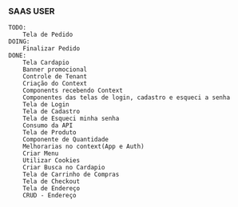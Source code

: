 ### SAAS USER

    TODO:
        Tela de Pedido
    DOING:
        Finalizar Pedido
    DONE:
        Tela Cardapio
        Banner promocional
        Controle de Tenant
        Criação do Context
        Components recebendo Context
        Componentes das telas de login, cadastro e esqueci a senha
        Tela de Login
        Tela de Cadastro
        Tela de Esqueci minha senha
        Consumo da API
        Tela de Produto
        Componente de Quantidade
        Melhorarias no context(App e Auth)
        Criar Menu
        Utilizar Cookies
        Criar Busca no Cardapio
        Tela de Carrinho de Compras 
        Tela de Checkout
        Tela de Endereço
        CRUD - Endereço
        


